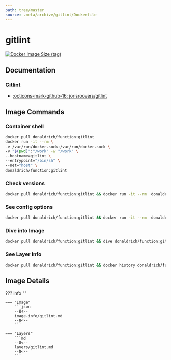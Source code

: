 ```yaml
---
path: tree/master
source: .meta/archive/gitlint/Dockerfile
---
```


# gitlint

[![Docker Image Size (tag)](https://img.shields.io/docker/image-size/donaldrich/function/gitlint?color=blue&label=donaldrich/function:gitlint&logo=docker&style=flat-square)](https://hub.docker.com/r/donaldrich/function/gitlint)

## Documentation

### Gitlint

- [:octicons-mark-github-16: jorisroovers/gitlint](https://github.com/jorisroovers/gitlint)

## Image Commands

### Container shell

```sh
docker pull donaldrich/function:gitlint
docker run -it --rm \
-v /var/run/docker.sock:/var/run/docker.sock \
-v "$(pwd)":"/work" -w "/work" \
--hostname=gitlint \
--entrypoint="/bin/sh" \
--net="host" \
donaldrich/function:gitlint
```

### Check versions

```sh
docker pull donaldrich/function:gitlint && docker run -it --rm  donaldrich/function:gitlint validate
```

### See config options

```sh
docker pull donaldrich/function:gitlint && docker run -it --rm  donaldrich/function:gitlint help
```

### Dive into Image

```sh
docker pull donaldrich/function:gitlint && dive donaldrich/function:gitlint
```

### See Layer Info

```sh
docker pull donaldrich/function:gitlint && docker history donaldrich/function:gitlint
```

## Image Details

??? info ""

    === "Image"
        ```json
        --8<--
        image-info/gitlint.md
        --8<--
        ```

    === "Layers"
        ```md
        --8<--
        layers/gitlint.md
        --8<--
        ```
